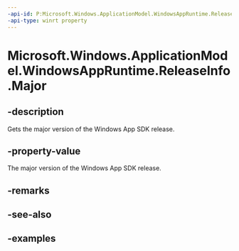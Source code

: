 ```yaml
---
-api-id: P:Microsoft.Windows.ApplicationModel.WindowsAppRuntime.ReleaseInfo.Major
-api-type: winrt property
---
```


# Microsoft.Windows.ApplicationModel.WindowsAppRuntime.ReleaseInfo.Major

<!--
public static ushort Major { get; }
-->


## -description

Gets the major version of the Windows App SDK release.

## -property-value

The major version of the Windows App SDK release.

## -remarks

## -see-also

## -examples

